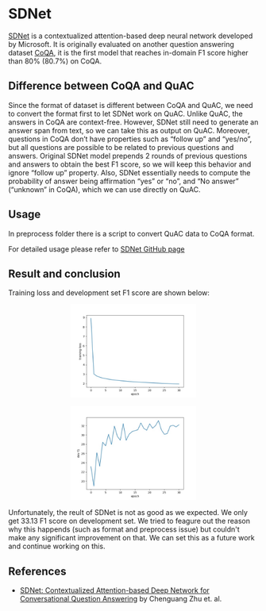 
# SDNet
[SDNet](https://arxiv.org/abs/1812.03593) is a contextualized attention-based deep neural network developed by Microsoft. It is originally evaluated on another question answering dataset [CoQA](https://stanfordnlp.github.io/coqa/), it is the first model that reaches in-domain F1 score higher than 80% (80.7%) on CoQA.

## Difference between CoQA and QuAC
Since the format of dataset is different between CoQA and QuAC, we need to convert the format first to let SDNet work on QuAC. Unlike QuAC, the answers in CoQA are context-free. However, SDNet still need to generate an answer span from text, so we can take this as output on QuAC. Moreover, questions in CoQA don’t have properties such as “follow up” and “yes/no”, but all questions are possible to be related to previous questions and answers. Original SDNet model prepends 2 rounds of previous questions and answers to obtain the best F1 score, so we will keep this behavior and ignore “follow up” property. Also, SDNet essentially needs to compute the probability of answer being affirmation “yes” or “no”, and “No answer” (“unknown” in CoQA), which we can use directly on QuAC.

## Usage
In preprocess folder there is a script to convert QuAC data to CoQA format.

For detailed usage please refer to [SDNet GitHub page](https://github.com/Microsoft/SDNet)

## Result and conclusion
Training loss and development set F1 score are shown below: 

<p align="center">
    <img src="Figures/loss.jpg" height="50%" width="50%"/>
</p>

<p align="center">
    <img src="Figures/f1.jpg" height="50%" width="50%"/>
</p>

Unfortunately, the reult of SDNet is not as good as we expected. We only get 33.13 F1 score on development set. We tried to feagure out the reason why this happends (such as format and preprocess issue) but couldn't make any significant improvement on that. We can set this as a future work and continue working on this.

## References

* [SDNet: Contextualized Attention-based Deep Network for Conversational Question Answering](https://arxiv.org/abs/1812.03593) by Chenguang Zhu et. al.

